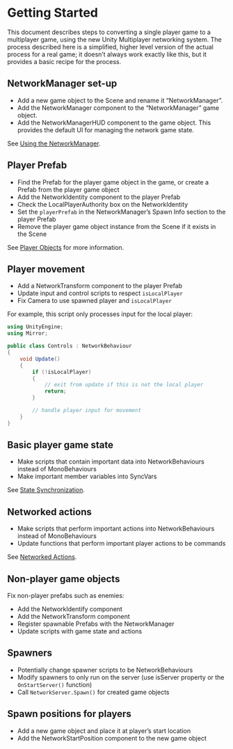 # Getting Started

This document describes steps to converting a single player game to a multiplayer game, using the new Unity Multiplayer networking system. The process described here is a simplified, higher level version of the actual process for a real game; it doesn’t always work exactly like this, but it provides a basic recipe for the process.

## NetworkManager set-up

-   Add a new game object to the Scene and rename it “NetworkManager”.
-   Add the NetworkManager component to the “NetworkManager” game object.
-   Add the NetworkManagerHUD component to the game object. This provides the default UI for managing the network game state.

See [Using the NetworkManager](/Mirror/Components/NetworkManager.md).

## Player Prefab

-   Find the Prefab for the player game object in the game, or create a Prefab from the player game object
-   Add the NetworkIdentity component to the player Prefab
-   Check the LocalPlayerAuthority box on the NetworkIdentity
-   Set the `playerPrefab` in the NetworkManager’s Spawn Info section to the player Prefab
-   Remove the player game object instance from the Scene if it exists in the Scene

See [Player Objects](/Mirror/Concepts/GameObjects/SpawnPlayer) for more information.

## Player movement

-   Add a NetworkTransform component to the player Prefab
-   Update input and control scripts to respect `isLocalPlayer`
-   Fix Camera to use spawned player and `isLocalPlayer`

For example, this script only processes input for the local player:

```cs
using UnityEngine;
using Mirror;

public class Controls : NetworkBehaviour
{
    void Update()
    {
        if (!isLocalPlayer)
        {
            // exit from update if this is not the local player
            return;
        }

        // handle player input for movement
    }
}
```

## Basic player game state

-   Make scripts that contain important data into NetworkBehaviours instead of MonoBehaviours
-   Make important member variables into SyncVars

See [State Synchronization](/Mirror/Concepts/StateSync).

## Networked actions

-   Make scripts that perform important actions into NetworkBehaviours instead of MonoBehaviours
-   Update functions that perform important player actions to be commands

See [Networked Actions](/Mirror/Concepts/Communications/).

## Non-player game objects

Fix non-player prefabs such as enemies:

-   Add the NetworkIdentify component
-   Add the NetworkTransform component
-   Register spawnable Prefabs with the NetworkManager
-   Update scripts with game state and actions

## Spawners

-   Potentially change spawner scripts to be NetworkBehaviours
-   Modify spawners to only run on the server (use isServer property or the `OnStartServer()` function)
-   Call `NetworkServer.Spawn()` for created game objects

## Spawn positions for players

-   Add a new game object and place it at player’s start location
-   Add the NetworkStartPosition component to the new game object
